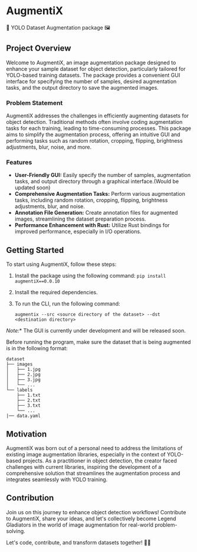 # AugmentiX
🚀 YOLO Dataset Augmentation package 🖼️

## Project Overview

Welcome to AugmentiX, an image augmentation package designed to enhance your sample dataset for object detection, 
particularly tailored for YOLO-based training datasets. The package provides a convenient GUI interface for specifying 
the number of samples, desired augmentation tasks, and the output directory to save the augmented images.

### Problem Statement

AugmentiX addresses the challenges in efficiently augmenting datasets for object detection. Traditional methods often 
involve coding augmentation tasks for each training, leading to time-consuming processes. This package aims to simplify 
the augmentation process, offering an intuitive GUI and performing tasks such as random rotation, cropping, flipping, 
brightness adjustments, blur, noise, and more.

### Features

- **User-Friendly GUI:** Easily specify the number of samples, augmentation tasks, and output directory through a graphical interface.(Would be updated soon)
- **Comprehensive Augmentation Tasks:** Perform various augmentation tasks, including random rotation, cropping, flipping, brightness adjustments, blur, and noise.
- **Annotation File Generation:** Create annotation files for augmented images, streamlining the dataset preparation process.
- **Performance Enhancement with Rust:** Utilize Rust bindings for improved performance, especially in I/O operations.

## Getting Started

To start using AugmentiX, follow these steps:

1. Install the package using the following command: `pip install augmentiX==0.0.10`
2. Install the required dependencies.
3. To run the CLI, run the following command:
   
    `augmentix --src <source directory of the dataset> --dst <destination directory>`

*Note:** The GUI is currently under development and will be released soon.

Before running the program, make sure the dataset that is being augmented is in the following format:

```
dataset
├── images
│   ├── 1.jpg
│   ├── 2.jpg
│   ├── 3.jpg
│   └── ...
└── labels
    ├── 1.txt
    ├── 2.txt
    ├── 3.txt
    └── ...
|── data.yaml
```
## Motivation

AugmentiX was born out of a personal need to address the limitations of existing image augmentation libraries,
especially in the context of YOLO-based projects.
As a practitioner in object detection, the creator faced challenges with current libraries,
inspiring the development of a comprehensive solution that streamlines the augmentation process 
and integrates seamlessly with YOLO training.

## Contribution

Join us on this journey to enhance object detection workflows!
Contribute to AugmentiX, share your ideas,
and let's collectively become Legend Gladiators in the world of image augmentation for real-world problem-solving.

Let's code, contribute, and transform datasets together! 🚀🔧
